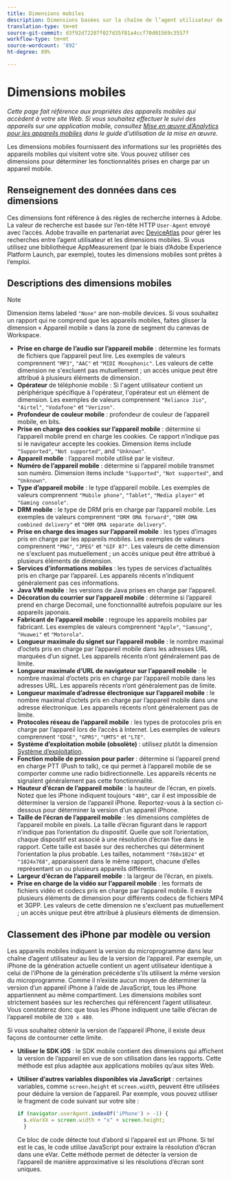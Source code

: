 ```yaml
---
title: Dimensions mobiles
description: Dimensions basées sur la chaîne de l’agent utilisateur de l’appareil.
translation-type: tm+mt
source-git-commit: d3f92d72207f027d35f81a4ccf70d01569c3557f
workflow-type: tm+mt
source-wordcount: '892'
ht-degree: 89%

---
```



# Dimensions mobiles

*Cette page fait référence aux propriétés des appareils mobiles qui accèdent à votre site Web. Si vous souhaitez effectuer le suivi des appareils sur une application mobile, consultez [Mise en œuvre d’Analytics pour les appareils mobiles](/help/implement/mobile-device-sdk.md) dans le guide d’utilisation de la mise en œuvre.*

Les dimensions mobiles fournissent des informations sur les propriétés des appareils mobiles qui visitent votre site. Vous pouvez utiliser ces dimensions pour déterminer les fonctionnalités prises en charge par un appareil mobile.

## Renseignement des données dans ces dimensions

Ces dimensions font référence à des règles de recherche internes à Adobe. La valeur de recherche est basée sur l’en-tête HTTP `User-Agent` envoyé avec l’accès. Adobe travaille en partenariat avec [DeviceAtlas](https://deviceatlas.com/) pour gérer les recherches entre l’agent utilisateur et les dimensions mobiles. Si vous utilisez une bibliothèque AppMeasurement (par le biais d’Adobe Experience Platform Launch, par exemple), toutes les dimensions mobiles sont prêtes à l’emploi.

## Descriptions des dimensions mobiles

>[!NOTE]
>
>Dimension items labeled `"None"` are non-mobile devices. Si vous souhaitez un rapport qui ne comprend que les appareils mobiles, faites glisser la dimension « Appareil mobile » dans la zone de segment du canevas de Workspace.

* **Prise en charge de l’audio sur l’appareil mobile** : détermine les formats de fichiers que l’appareil peut lire. Les exemples de valeurs comprennent `"MP3"`, `"AAC"` et `"MIDI Monophonic"`. Les valeurs de cette dimension ne s&#39;excluent pas mutuellement ; un accès unique peut être attribué à plusieurs éléments de dimension.
* **Opérateur** de téléphonie mobile : Si l&#39;agent utilisateur contient un périphérique spécifique à l&#39;opérateur, l&#39;opérateur est un élément de dimension. Les exemples de valeurs comprennent `"Reliance Jio"`, `"Airtel"`, `"Vodafone"` et `"Verizon"`.
* **Profondeur de couleur mobile** : profondeur de couleur de l’appareil mobile, en bits.
* **Prise en charge des cookies sur l’appareil mobile** : détermine si l’appareil mobile prend en charge les cookies. Ce rapport n’indique pas si le navigateur accepte les cookies. Dimension items include `"Supported"`, `"Not supported"`, and `"Unknown"`.
* **Appareil mobile** : l’appareil mobile utilisé par le visiteur.
* **Numéro de l’appareil mobile** : détermine si l’appareil mobile transmet son numéro. Dimension items include `"Supported"`, `"Not supported"`, and `"Unknown"`.
* **Type d’appareil mobile** : le type d’appareil mobile. Les exemples de valeurs comprennent `"Mobile phone"`, `"Tablet"`, `"Media player"` et `"Gaming console"`.
* **DRM mobile** : le type de DRM pris en charge par l’appareil mobile. Les exemples de valeurs comprennent `"DRM OMA forward"`, `"DRM OMA combined delivery"` et `"DRM OMA separate delivery"`.
* **Prise en charge des images sur l’appareil mobile** : les types d’images pris en charge par les appareils mobiles. Les exemples de valeurs comprennent `"PNG"`, `"JPEG"` et `"GIF 87"`. Les valeurs de cette dimension ne s&#39;excluent pas mutuellement ; un accès unique peut être attribué à plusieurs éléments de dimension.
* **Services d’informations mobiles** : les types de services d’actualités pris en charge par l’appareil. Les appareils récents n’indiquent généralement pas ces informations.
* **Java VM mobile** : les versions de Java prises en charge par l’appareil.
* **Décoration du courrier sur l’appareil mobile** : détermine si l’appareil prend en charge Decomail, une fonctionnalité autrefois populaire sur les appareils japonais.
* **Fabricant de l’appareil mobile** : regroupe les appareils mobiles par fabricant. Les exemples de valeurs comprennent `"Apple"`, `"Samsung"`, `"Huawei"` et `"Motorola"`.
* **Longueur maximale du signet sur l’appareil mobile** : le nombre maximal d’octets pris en charge par l’appareil mobile dans les adresses URL marquées d’un signet. Les appareils récents n’ont généralement pas de limite.
* **Longueur maximale d’URL de navigateur sur l’appareil mobile** : le nombre maximal d’octets pris en charge par l’appareil mobile dans les adresses URL. Les appareils récents n’ont généralement pas de limite.
* **Longueur maximale d’adresse électronique sur l’appareil mobile** : le nombre maximal d’octets pris en charge par l’appareil mobile dans une adresse électronique. Les appareils récents n’ont généralement pas de limite.
* **Protocoles réseau de l’appareil mobile** : les types de protocoles pris en charge par l’appareil lors de l’accès à Internet. Les exemples de valeurs comprennent `"EDGE"`, `"GPRS"`, `"UMTS"` et `"LTE"`.
* **Système d’exploitation mobile (obsolète)** : utilisez plutôt la dimension [Système d’exploitation](operating-systems.md).
* **Fonction mobile de pression pour parler** : détermine si l’appareil prend en charge PTT (Push to talk), ce qui permet à l’appareil mobile de se comporter comme une radio bidirectionnelle. Les appareils récents ne signalent généralement pas cette fonctionnalité.
* **Hauteur d’écran de l’appareil mobile** : la hauteur de l’écran, en pixels. Notez que les iPhone indiquent toujours `"480"`, car il est impossible de déterminer la version de l’appareil iPhone. Reportez-vous à la section ci-dessous pour déterminer la version d’un appareil iPhone.
* **Taille de l’écran de l’appareil mobile** : les dimensions complètes de l’appareil mobile en pixels. La taille d’écran figurant dans le rapport n’indique pas l’orientation du dispositif. Quelle que soit l’orientation, chaque dispositif est associé à une résolution d’écran fixe dans le rapport. Cette taille est basée sur des recherches qui déterminent l’orientation la plus probable. Les tailles, notamment `"768x1024"` et `"1024x768"`, apparaissent dans le même rapport, chacune d’elles représentant un ou plusieurs appareils différents.
* **Largeur d’écran de l’appareil mobile** : la largeur de l’écran, en pixels.
* **Prise en charge de la vidéo sur l’appareil mobile** : les formats de fichiers vidéo et codecs pris en charge par l’appareil mobile. Il existe plusieurs éléments de dimension pour différents codecs de fichiers MP4 et 3GPP. Les valeurs de cette dimension ne s&#39;excluent pas mutuellement ; un accès unique peut être attribué à plusieurs éléments de dimension.

## Classement des iPhone par modèle ou version

Les appareils mobiles indiquent la version du microprogramme dans leur chaîne d’agent utilisateur au lieu de la version de l’appareil. Par exemple, un iPhone de la génération actuelle contient un agent utilisateur identique à celui de l’iPhone de la génération précédente s’ils utilisent la même version du microprogramme. Comme il n’existe aucun moyen de déterminer la version d’un appareil iPhone à l’aide de JavaScript, tous les iPhone appartiennent au même compartiment. Les dimensions mobiles sont strictement basées sur les recherches qui référencent l’agent utilisateur. Vous constaterez donc que tous les iPhone indiquent une taille d’écran de l’appareil mobile de `320 x 480`.

Si vous souhaitez obtenir la version de l’appareil iPhone, il existe deux façons de contourner cette limite.

* **Utiliser le SDK iOS** : le SDK mobile contient des dimensions qui affichent la version de l’appareil en vue de son utilisation dans les rapports. Cette méthode est plus adaptée aux applications mobiles qu’aux sites Web.
* **Utiliser d’autres variables disponibles via JavaScript** : certaines variables, comme `screen.height` et `screen.width`, peuvent être utilisées pour déduire la version de l’appareil. Par exemple, vous pouvez utiliser le fragment de code suivant sur votre site :

   ```js
   if (navigator.userAgent.indexOf('iPhone') > -1) {
     s.eVarXX = screen.width + "x" + screen.height;
     }
   ```

   Ce bloc de code détecte tout d’abord si l’appareil est un iPhone. Si tel est le cas, le code utilise JavaScript pour extraire la résolution d’écran dans une eVar. Cette méthode permet de détecter la version de l’appareil de manière approximative si les résolutions d’écran sont uniques.
